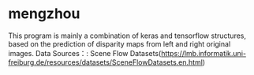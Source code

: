 # mengzhou
This program is mainly a combination of keras and tensorflow structures, 
based on the prediction of disparity maps from left and right original images.
Data Sources：: Scene Flow Datasets(https://lmb.informatik.uni-freiburg.de/resources/datasets/SceneFlowDatasets.en.html)
